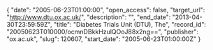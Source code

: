 {
  "date": "2005-06-23T01:00:00", 
  "open_access": false, 
  "target_url": "http://www.dtu.ox.ac.uk/", 
  "description": "", 
  "end_date": "2013-04-30T23:59:59Z", 
  "title": "Diabetes Trials Unit (DTU), The", 
  "record_id": "20050623T010000/ocmnDBkkHzulQOoJ88x2ng==", 
  "publisher": "ox.ac.uk", 
  "slug": 120607, 
  "start_date": "2005-06-23T01:00:00Z"
}

